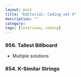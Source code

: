 ```yaml
---
layout: post
title: "Editorial: Coding set 4" 
description: ""
category: 
tags: [interview, coding]
---
```


### 956. Tallest Billboard
* Multiple solutions

### 854. K-Similar Strings
